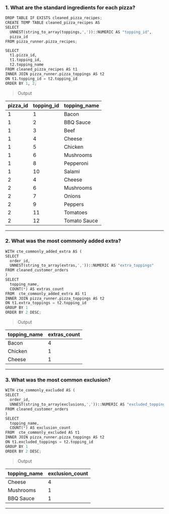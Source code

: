 
### 1.  What are the standard ingredients for each pizza?
```python
DROP TABLE IF EXISTS cleaned_pizza_recipes;
CREATE TEMP TABLE cleaned_pizza_recipes AS
SELECT
  UNNEST(string_to_array(toppings,','))::NUMERIC AS "topping_id", 
  pizza_id  
FROM pizza_runner.pizza_recipes;

SELECT
  t1.pizza_id,
  t1.topping_id,
  t2.topping_name
FROM cleaned_pizza_recipes AS t1
INNER JOIN pizza_runner.pizza_toppings AS t2
ON t1.topping_id = t2.topping_id
ORDER BY 1, 2;
```
> Output

| pizza_id | topping_id | topping_name  | 
| --------- | ------------- | ------------- | 
| 1  | 1   | Bacon | 
| 1  | 2   | BBQ Sauce | 
| 1  | 3   | Beef | 
| 1  | 4   | Cheese | 
| 1  | 5   | Chicken | 
| 1  | 6   | Mushrooms | 
| 1  | 8   | Pepperoni | 
| 1  | 10   | Salami | 
| 2  | 4   | Cheese | 
| 2  | 6   | Mushrooms | 
| 2  | 7   | Onions | 
| 2  | 9   | Peppers | 
| 2  | 11   | Tomatoes | 
| 2  | 12   | Tomato Sauce | 
-----

### 2. What was the most commonly added extra?
```python
WITH cte_commonly_added_extra AS (
SELECT
  order_id,
  UNNEST(string_to_array(extras,','))::NUMERIC AS "extra_toppings"
FROM cleaned_customer_orders 
)
SELECT
  topping_name,
  COUNT(*) AS extras_count
FROM  cte_commonly_added_extra AS t1 
INNER JOIN pizza_runner.pizza_toppings AS t2
ON t1.extra_toppings = t2.topping_id
GROUP BY 1
ORDER BY 2 DESC;

```
> Output
> 
| topping_name | extras_count | 
| --------- | ------------- | 
| Bacon  | 4   |
| Chicken  | 1   | 
| Cheese  | 1   | 
---
### 3. What was the most common exclusion?
```python
WITH cte_commonly_excluded AS (
SELECT
  order_id,
  UNNEST(string_to_array(exclusions,','))::NUMERIC AS "excluded_toppings"
FROM cleaned_customer_orders 
)
SELECT
  topping_name,
  COUNT(*) AS exclusion_count
FROM  cte_commonly_excluded AS t1 
INNER JOIN pizza_runner.pizza_toppings AS t2
ON t1.excluded_toppings = t2.topping_id
GROUP BY 1
ORDER BY 2 DESC;

```
> Output
> 
| topping_name | exclusion_count | 
| --------- | ------------- | 
| Cheese  | 4   |
| Mushrooms  | 1   | 
| BBQ Sauce  | 1   | 

-----
